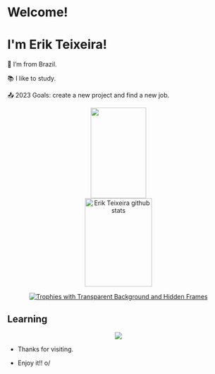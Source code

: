 # Welcome!

 

# I'm Erik Teixeira!

 

:house_with_garden: I’m from Brazil.

:books: I like to study.

:outbox_tray: 2023 Goals: create a new project and find a new job.

 
<div align="center">  
  <img width="50%" height="205px" src="https://github-readme-stats-sigma-five.vercel.app/api/top-langs/?username=ErikTeixeira&layout=compact&hide_border=false&title_color=76c7fc&text_color=c9d1d9&bg_color=0d1117" />
  <img width="55%" height="200px" src="https://github-readme-stats-sigma-five.vercel.app/api?username=ErikTeixeira&show_icons=true&count_private=true&hide_border=false&title_color=76c7fc&icon_color=76c7fc&text_color=c9d1d9&bg_color=0d1117" alt="Erik Teixeira github stats" /> 
</div>

<p align="center">
  <a href="https://github.com/ryo-ma/github-profile-trophy">
    <img src="https://github-profile-trophy.vercel.app/?username=ErikTeixeira&row=2&column=4&no-bg=true&no-frame=true" alt="Trophies with Transparent Background and Hidden Frames" />
  </a>
</p>

## Learning
<p align="center">
  <a href="https://skillicons.dev">
    <img src="https://skillicons.dev/icons?i=html,css,git,java,py,js,react" />
  </a>
</p>



- Thanks for visiting.

- Enjoy it!! o/

